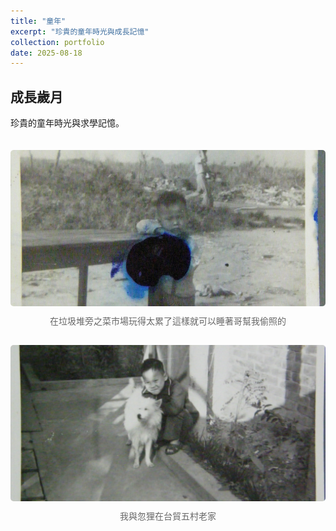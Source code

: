 ```yaml
---
title: "童年"
excerpt: "珍貴的童年時光與成長記憶"
collection: portfolio
date: 2025-08-18
---
```


## 成長歲月

珍貴的童年時光與求學記憶。

<div class="photo-grid">
  <div class="photo-item">
    <img src="/images/childhood/my-sleeping.JPG">
    <p>在垃圾堆旁之菜市場玩得太累了這樣就可以睡著哥幫我偷照的</p>
  </div>
  <div class="photo-item">
    <img src="/images/childhood/home-my-dog.JPG">
    <p>我與忽狸在台貿五村老家</p>
  </div>
</div>

<style>
.photo-grid {
  display: grid;
  grid-template-columns: repeat(auto-fit, minmax(300px, 1fr));
  gap: 15px;
  padding: 20px 0;
}
.photo-item {
  text-align: center;
}
.photo-grid img {
  width: 100%;
  height: 250px;
  object-fit: cover;
  border-radius: 5px;
  cursor: pointer;
  transition: transform 0.2s;
}
.photo-grid img:hover {
  transform: scale(1.02);
}
.photo-item p {
  margin-top: 10px;
  font-size: 14px;
  color: #666;
}
</style>
